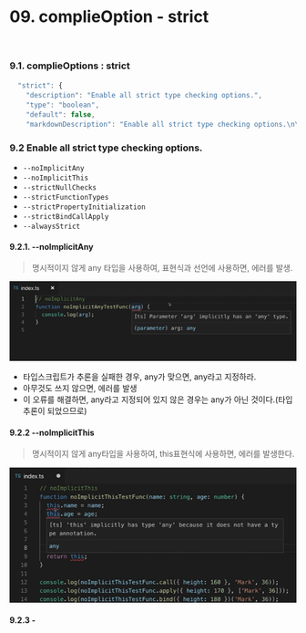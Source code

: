 # 09. complieOption - strict

<br>

### 9.1. complieOptions : strict

```ts
  "strict": {
    "description": "Enable all strict type checking options.",
    "type": "boolean",
    "default": false,
    "markdownDescription": "Enable all strict type checking options.\n\nSee more: https://www.typescriptlang.org/tsconfig#strict"

```

### 9.2 Enable all strict type checking options.
- `--noImplicitAny`
- `--noImplicitThis`
- `--strictNullChecks`
- `--strictFunctionTypes`
- `--strictPropertyInitialization`
- `--strictBindCallApply`
- `--alwaysStrict`

#### 9.2.1. --noImplicitAny

> 명시적이지 않게 any 타입을 사용하여, 표현식과 선언에 사용하면, 에러를 발생.

![ch04_09_1](https://github.com/ohtaekwon/TSC-Test/blob/master/img/ch04_09_1.png?raw=true)

- 타입스크립트가 추론을 실패한 경우, any가 맞으면, any라고 지정하라.
- 아무것도 쓰지 않으면, 에러를 발생
- 이 오류를 해결하면, any라고 지정되어 있지 않은 경우는 any가 아닌 것이다.(타입 추론이 되었으므로)

#### 9.2.2 --noImplicitThis

> 명시적이지 않게 any타입을 사용하여, this표현식에 사용하면, 에러를 발생한다.

![ch04_09_2](https://github.com/ohtaekwon/TSC-Test/blob/master/img/ch04_09_2.png?raw=true)




#### 9.2.3 -